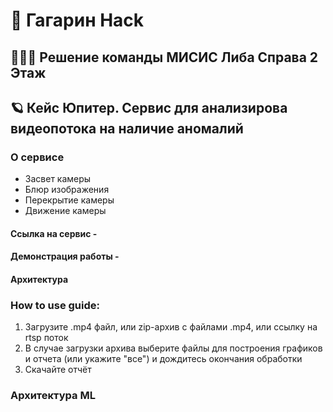 # 🚀 Гагарин Hack 
## 🙋🏻‍♂️ Решение команды МИСИС Либа Справа 2 Этаж

## 🪐 Кейс Юпитер. Сервис для анализирова видеопотока на наличие аномалий

### О сервисе

* Засвет камеры
* Блюр изображения
* Перекрытие камеры
* Движение камеры

#### Ссылка на сервис - 
#### Демонстрация работы - 
#### Архитектура

### How to use guide:

1. Загрузите .mp4 файл, или zip-архив с файлами .mp4, или ссылку на rtsp поток
2. В случае загрузки архива выберите файлы для построения графиков и отчета (или укажите "все") и дождитесь окончания обработки
3. Скачайте отчёт

### Архитектура ML



